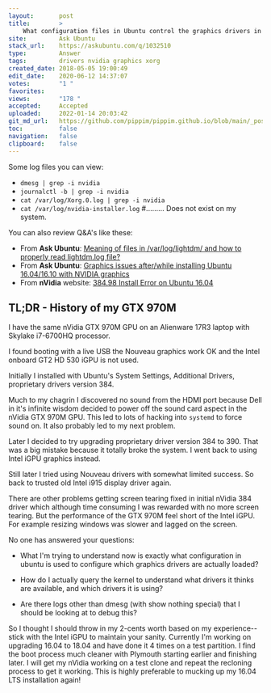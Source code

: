 ```yaml
---
layout:       post
title:        >
    What configuration files in Ubuntu control the graphics drivers in a dual GPU system?
site:         Ask Ubuntu
stack_url:    https://askubuntu.com/q/1032510
type:         Answer
tags:         drivers nvidia graphics xorg
created_date: 2018-05-05 19:00:49
edit_date:    2020-06-12 14:37:07
votes:        "1 "
favorites:    
views:        "178 "
accepted:     Accepted
uploaded:     2022-01-14 20:03:42
git_md_url:   https://github.com/pippim/pippim.github.io/blob/main/_posts/2018/2018-05-05-What-configuration-files-in-Ubuntu-control-the-graphics-drivers-in-a-dual-GPU-system^.md
toc:          false
navigation:   false
clipboard:    false
---
```


Some log files you can view:

- `dmesg | grep -i nvidia`
- `journalctl -b | grep -i nvidia`
- `cat /var/log/Xorg.0.log | grep -i nvidia`
- `cat /var/log/nvidia-installer.log` #......... Does not exist on my system.

You can also review Q&A's like these:

- From **Ask Ubuntu**: [Meaning of files in /var/log/lightdm/ and how to properly read lightdm.log file?][1]
- From **Ask Ubuntu**: [Graphics issues after/while installing Ubuntu 16.04/16.10 with NVIDIA graphics][2]
- From **nVidia** website: [384.98 Install Error on Ubuntu 16.04][3] 

## TL;DR - History of my GTX 970M

I have the same nVidia GTX 970M GPU on an Alienware 17R3 laptop with Skylake i7-6700HQ processor.

I found booting with a live USB the Nouveau graphics work OK and the Intel onboard GT2 HD 530 iGPU is not used.

Initially I installed with Ubuntu's System Settings, Additional Drivers, proprietary drivers version 384.

Much to my chagrin I discovered no sound from the HDMI port because Dell in it's infinite wisdom decided to power off the sound card aspect in the nVidia GTX 970M GPU. This led to lots of hacking into `systemd` to force sound on. It also probably led to my next problem.

Later I decided to try upgrading proprietary driver version 384 to 390. That was a big mistake because it totally broke the system. I went back to using Intel iGPU graphics instead.

Still later I tried using Nouveau drivers with somewhat limited success. So back to trusted old Intel i915 display driver again.

There are other problems getting screen tearing fixed in initial nVidia 384 driver which although time consuming I was rewarded with no more screen tearing. But the performance of the GTX 970M feel short of the Intel iGPU. For example resizing windows was slower and lagged on the screen.

No one has answered your questions:

  - What I'm trying to understand now is exactly what configuration in ubuntu is used to configure which graphics drivers are actually loaded?

  - How do I actually query the kernel to understand what drivers it thinks are available, and which drivers it is using?

  - Are there logs other than dmesg (with show nothing special) that I should be looking at to debug this?

So I thought I should throw in my 2-cents worth based on my experience--stick with the Intel iGPU to maintain your sanity. Currently I'm working on upgrading 16.04 to 18.04 and have done it 4 times on a test partition. I find the boot process much cleaner with Plymouth starting earlier and finishing later. I will get my nVidia working on a test clone and repeat the recloning process to get it working. This is highly preferable to mucking up my 16.04 LTS installation again!


  [1]: https://askubuntu.com/questions/396957/meaning-of-files-in-var-log-lightdm-and-how-to-properly-read-lightdm-log-file?utm_medium=organic&utm_source=google_rich_qa&utm_campaign=google_rich_qa
  [2]: https://askubuntu.com/questions/760934/graphics-issues-after-while-installing-ubuntu-16-04-16-10-with-nvidia-graphics?utm_medium=organic&utm_source=google_rich_qa&utm_campaign=google_rich_qa
  [3]: https://devtalk.nvidia.com/default/topic/1026550/linux/384-98-install-error-on-ubuntu-16-04/
